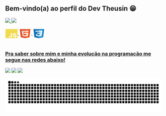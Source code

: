 ## Bem-vindo(a) ao perfil do Dev Theusin 😁

 <div>
   <a href="https://github.com/theusindev">
   <img height="180em" src="https://github-readme-stats.vercel.app/api?username=theusindev&show_icons=true&theme=tokyonight&include_all_commits=true&count_private=true"/>
   <img height="180em" src="https://github-readme-stats.vercel.app/api/top-langs/?username=theusindev&layout=compact&langs_count=6&theme=tokyonight"/>

</div>
<div style="display: inline_block"><br>
  <img align="center" alt="Js" height="30" width="40" src="https://raw.githubusercontent.com/devicons/devicon/master/icons/javascript/javascript-plain.svg">
  <img align="center" alt="HTML" height="30" width="40" src="https://raw.githubusercontent.com/devicons/devicon/master/icons/html5/html5-original.svg">
  <img align="center" alt="CSS" height="30" width="40" src="https://raw.githubusercontent.com/devicons/devicon/master/icons/css3/css3-original.svg">
</div>
 
 <br>
 
  ### Pra saber sobre mim e minha evolução na programação me segue nas redes abaixo!
 
<div> 
    <a href="https://instagram.com/devtheusin" target="_blank"><img src="https://img.shields.io/badge/-Instagram-%23E4405F?style=for-the-badge&logo=instagram&logoColor=white" target="_blank"></a>
  <a href="https://www.linkedin.com/in/theusindev/" target="_blank"><img src="https://img.shields.io/badge/-LinkedIn-%230077B5?style=for-the-badge&logo=linkedin&logoColor=white" target="_blank"></a> 
  <a href = "mailto:contatotheusindev@gmail.com"><img src="https://img.shields.io/badge/-Gmail-%23333?style=for-the-badge&logo=gmail&logoColor=white" target="_blank">
 
  ![Snake animattion](https://github.com/theusindev/theusindev/blob/output/github-contribution-grid-snake.svg)

</div>
